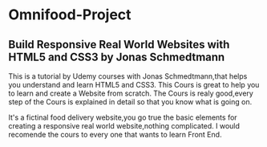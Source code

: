 # Omnifood-Project

## Build Responsive Real World Websites with HTML5 and CSS3 by Jonas Schmedtmann

This is a tutorial by Udemy courses with Jonas Schmedtmann,that helps you understand and learn HTML5 and CSS3. This Cours is great to help you to learn and create a Website from scratch. The Cours is realy good,every step of the Cours is explained in detail so that you know what is going on.

It's a fictinal food delivery website,you go true the basic elements for creating a responsive real world website,nothing complicated. I would recomende the cours to every one that wants to learn Front End.
